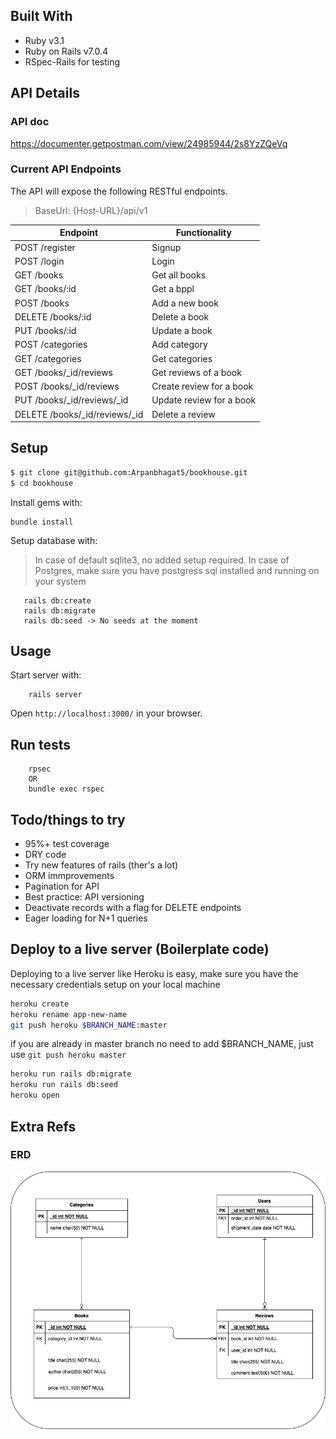 ## Built With

- Ruby v3.1
- Ruby on Rails v7.0.4
- RSpec-Rails for testing


## API Details

### API doc
https://documenter.getpostman.com/view/24985944/2s8YzZQeVq



### Current API Endpoints
The API will expose the following RESTful endpoints.

> BaseUrl: {Host-URL}/api/v1

| Endpoint                         | Functionality                |
|----------------------------------|------------------------------|
| POST /register                   | Signup                       |
| POST /login                      | Login                        |
| GET /books                       | Get all books                |
| GET /books/:id                   | Get a bppl                   |
| POST /books                      | Add a new book               |
| DELETE /books/:id                | Delete a book                |
| PUT /books/:id                   | Update a book                |
| POST /categories                 | Add category                 |
| GET /categories                  | Get categories               |
| GET /books/_id/reviews           | Get reviews of a book        |
| POST /books/_id/reviews          | Create review for a book     |
| PUT /books/_id/reviews/_id       | Update review for a book     |
| DELETE /books/_id/reviews/_id    | Delete a review              |


## Setup

~~~bash
$ git clone git@github.com:Arpanbhagat5/bookhouse.git
$ cd bookhouse
~~~

Install gems with:

```
bundle install
```

Setup database with:

> In case of default sqlite3, no added setup required.
> In case of Postgres, make sure you have postgress sql installed and running on your system

```
   rails db:create
   rails db:migrate
   rails db:seed -> No seeds at the moment
```

## Usage

Start server with:

```
    rails server
```

Open `http://localhost:3000/` in your browser.

## Run tests

```
    rpsec
    OR
    bundle exec rspec
```

## Todo/things to try

- 95%+ test coverage
- DRY code
- Try new features of rails (ther's a lot)
- ORM immprovements
- Pagination for API
- Best practice: API versioning
- Deactivate records with a flag for DELETE endpoints
- Eager loading for N+1 queries


## Deploy to a live server (Boilerplate code)

Deploying to a live server like Heroku is easy, make sure you have the necessary credentials setup on your local machine

```bash
heroku create
heroku rename app-new-name
git push heroku $BRANCH_NAME:master 
```
if you are already in master branch no need to add $BRANCH_NAME, just use `git push heroku master`

```bash
heroku run rails db:migrate
heroku run rails db:seed
heroku open
```

## Extra Refs

### ERD

![alt text](https://github.com/Arpanbhagat5/bookhouse/blob/c36ed63106578a05cc7a2c728781b980fc93ffc5/erd.png)
